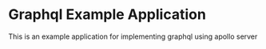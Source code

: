 # Graphql Example Application

This is an example application for implementing graphql using apollo server